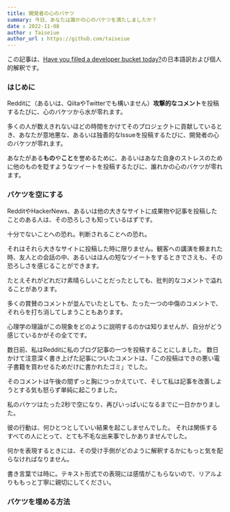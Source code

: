 ```yaml
---
title: 開発者の心のバケツ
summary: 今日、あなたは誰かの心のバケツを満たしましたか？
date : 2022-11-08
author : Taiseiue
author_url : https://github.com/taiseiue
---
```

この記事は、[Have you filled a developer bucket today?](https://www.freecodecamp.org/news/have-you-filled-a-developer-bucket-today-93acdf4b4356)の日本語訳および個人的解釈です。

### はじめに
Redditに（あるいは、QiitaやTwitterでも構いません）**攻撃的なコメント**を投稿するたびに、心のバケツから水が零れます。

多くの人が数えきれないほどの時間をかけてそのプロジェクトに貢献しているとき、あなたが意地悪な、あるいは独善的なIssueを投稿するたびに、開発者の心のバケツが零れます。

あなたがある**もの**や**こと**を誉めるために、あるいはあなた自身のストレスのために他のものを貶すようなツイートを投稿するたびに、誰れかの心のバケツが零れます。

### バケツを空にする
RedditやHackerNews、あるいは他の大きなサイトに成果物や記事を投稿したことのある人は、その恐ろしさも知っているはずです。

十分でないことへの恐れ。判断されることへの恐れ。

それはそれら大きなサイトに投稿した時に限りません。観客への講演を頼まれた時、友人との会話の中、あるいはほんの短なツイートをするときでさえも、その恐ろしさを感じることができます。

たとえそれがどれだけ素晴らしいことだったとしても、批判的なコメントで溢れることがあります。

多くの賞賛のコメントが並んでいたとしても、たった一つの中傷のコメントで、それらを打ち消してしまうこともあります。

心理学の理論がこの現象をどのように説明するのかは知りませんが、自分がどう感じているかがその全てです。

数日前、私はRedditに私のブログ記事の一つを投稿することにしました。
数日かけて注意深く書き上げた記事についたコメントは、「この投稿はできの悪い電子書籍を買わせるためだけに書かれたゴミ」でした。

そのコメントは午後の間ずっと胸につっかえていて、そして私は記事を改善しようとする気も怒らず単純に起こりました。

私のバケツはたった2秒で空になり、再びいっぱいになるまでに一日かかりました。

彼の行動は、何ひとつとしていい結果を起こしませんでした。
それは関係するすべての人にとって、とても不毛な出来事でしかありませんでした。

何かを表現するときには、その受け手側がどのように解釈するかにもっと気を配らなければなりません。

書き言葉では時に。テキスト形式での表現には感情がこもらないので、リアルよりももっと丁寧に親切にしてください。

### バケツを埋める方法
